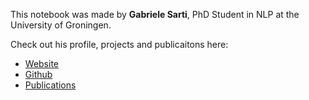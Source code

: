 This notebook was made by **Gabriele Sarti**, PhD Student in NLP at the University of Groningen.

Check out his profile, projects and publicaitons here:

- [Website](https://gsarti.com/)
- [Github](https://github.com/gsarti)
- [Publications](https://scholar.google.com/citations?user=sK0B_08AAAAJ)